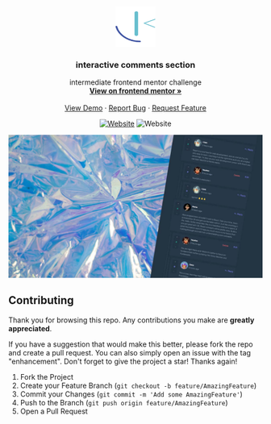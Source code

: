 <div id="top"></div>

<!-- PROJECT LOGO -->
<br />
<div align="center">
  <a href="https://www.frontendmentor.io/profile/Yazdun">
    <img src="./public/fem.svg" alt="Logo" width="80" height="80">
  </a>

<h3 align="center">interactive comments section</h3>

  <p align="center">
    intermediate frontend mentor challenge
    <br />
    <a href="#"><strong>View on frontend mentor »</strong></a>
    <br />
    <br />
    <a href="https://yazdun-interactive-comment-section.netlify.app/">View Demo</a>
    ·
    <a href="https://github.com/Yazdun/frontend_mentor/issues">Report Bug</a>
    ·
    <a href="https://github.com/Yazdun/frontend_mentor/issues">Request Feature</a>
  </p>

[![Website](https://img.shields.io/website?down_color=critical&down_message=down&label=netlify&logo=netlify&style=for-the-badge&up_color=brightengreen&up_message=active&url=https%3A%2F%2Fyazdun-interactive-comment-section.netlify.app/%2F)](LIVE)
![Website](https://img.shields.io/website?down_color=blueviolet&down_message=junior&label=difficulty&logo=frontendmentor&style=for-the-badge&up_color=orange&up_message=intermediate&url=https%3A%2F%2Fwww.frontendmentor.io%2F)

</div>

![Preview of the solution](./public/screenshot.jpg)

## Contributing

Thank you for browsing this repo. Any contributions you make are **greatly
appreciated**.

If you have a suggestion that would make this better, please fork the repo and
create a pull request. You can also simply open an issue with the tag
"enhancement". Don't forget to give the project a star! Thanks again!

1. Fork the Project
2. Create your Feature Branch (`git checkout -b feature/AmazingFeature`)
3. Commit your Changes (`git commit -m 'Add some AmazingFeature'`)
4. Push to the Branch (`git push origin feature/AmazingFeature`)
5. Open a Pull Request
